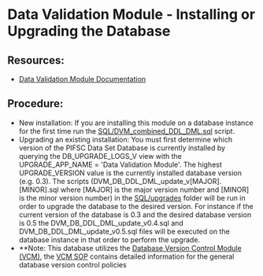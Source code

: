# Data Validation Module - Installing or Upgrading the Database
## Resources:
- [Data Validation Module Documentation](./Data%20Validation%20Module%20Documentation.md)

## Procedure:
- New installation: If you are installing this module on a database instance for the first time run the [SQL/DVM_combined_DDL_DML.sql](../SQL/DVM_combined_DDL_DML.sql) script.
- Upgrading an existing installation: You must first determine which version of the PIFSC Data Set Database is currently installed by querying the DB_UPGRADE_LOGS_V view with the UPGRADE_APP_NAME = 'Data Validation Module'.  The highest UPGRADE_VERSION value is the currently installed database version (e.g. 0.3).  The scripts (DVM_DB_DDL_DML_update_v[MAJOR].[MINOR].sql where [MAJOR] is the major version number and [MINOR] is the minor version number) in the [SQL/upgrades](../SQL/upgrades) folder will be run in order to upgrade the database to the desired version.  For instance if the current version of the database is 0.3 and the desired database version is 0.5 the DVM_DB_DDL_DML_update_v0.4.sql and DVM_DB_DDL_DML_update_v0.5.sql files will be executed on the database instance in that order to perform the upgrade.  
- **Note: This database utilizes the [Database Version Control Module (VCM)](https://github.com/PIFSC-NMFS-NOAA/PIFSC-DBVersionControlModule), the [VCM SOP](https://github.com/PIFSC-NMFS-NOAA/PIFSC-DBVersionControlModule/blob/master/docs/DB%20Version%20Control%20Module%20SOP.MD) contains detailed information for the general database version control policies
